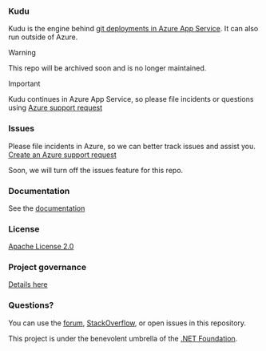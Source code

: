 ### Kudu

Kudu is the engine behind [git deployments in Azure App Service](https://azure.microsoft.com/en-us/documentation/articles/web-sites-publish-source-control/). It can also run outside of Azure.

> [!WARNING]  
> This repo will be archived soon and is no longer maintained.

> [!IMPORTANT]  
> Kudu continues in Azure App Service, so please file incidents or questions using [Azure support request](https://learn.microsoft.com/en-us/azure/azure-portal/supportability/how-to-create-azure-support-request)

### Issues

Please file incidents in Azure, so we can better track issues and assist you.
[Create an Azure support request](https://learn.microsoft.com/en-us/azure/azure-portal/supportability/how-to-create-azure-support-request)

Soon, we will turn off the issues feature for this repo.

### Documentation

See the [documentation](https://github.com/projectkudu/kudu/wiki)

### License

[Apache License 2.0](https://github.com/projectkudu/kudu/blob/master/LICENSE.txt)

### Project governance

[Details here](https://github.com/projectkudu/kudu/wiki/Project-governance-model)

### Questions?

You can use the [forum](http://social.msdn.microsoft.com/Forums/en-US/azuregit/threads), [StackOverflow](https://stackoverflow.com/), or open issues in this repository.

This project is under the benevolent umbrella of the [.NET Foundation](http://www.dotnetfoundation.org/).

